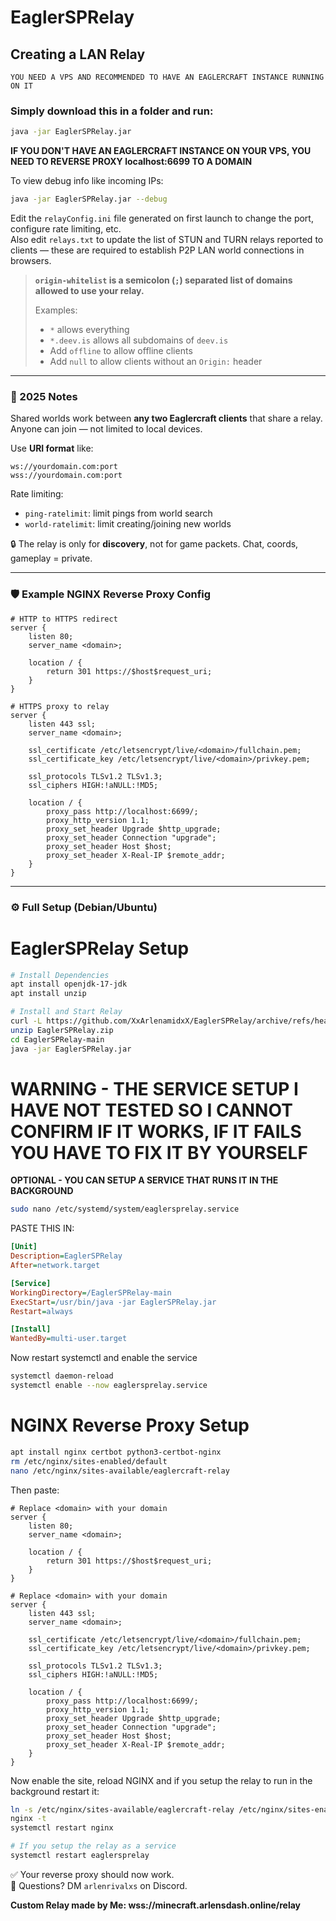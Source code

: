 
# EaglerSPRelay

## Creating a LAN Relay
`YOU NEED A VPS AND RECOMMENDED TO HAVE AN EAGLERCRAFT INSTANCE RUNNING ON IT`

### Simply download this in a folder and run:
```bash
java -jar EaglerSPRelay.jar
```

**IF YOU DON'T HAVE AN EAGLERCRAFT INSTANCE ON YOUR VPS, YOU NEED TO REVERSE PROXY localhost:6699 TO A DOMAIN**

To view debug info like incoming IPs:
```bash
java -jar EaglerSPRelay.jar --debug
```

Edit the `relayConfig.ini` file generated on first launch to change the port, configure rate limiting, etc.  
Also edit `relays.txt` to update the list of STUN and TURN relays reported to clients — these are required to establish P2P LAN world connections in browsers.

> **`origin-whitelist` is a semicolon (`;`) separated list of domains allowed to use your relay.**
>
> Examples:
> - `*` allows everything  
> - `*.deev.is` allows all subdomains of `deev.is`  
> - Add `offline` to allow offline clients  
> - Add `null` to allow clients without an `Origin:` header

---

### 📅 2025 Notes

Shared worlds work between **any two Eaglercraft clients** that share a relay.  
Anyone can join — not limited to local devices.

Use **URI format** like:
```
ws://yourdomain.com:port
wss://yourdomain.com:port
```

Rate limiting:
- `ping-ratelimit`: limit pings from world search
- `world-ratelimit`: limit creating/joining new worlds

🔒 The relay is only for **discovery**, not for game packets. Chat, coords, gameplay = private.

---

### 🛡️ Example NGINX Reverse Proxy Config

```nginx
# HTTP to HTTPS redirect
server {
    listen 80;
    server_name <domain>;

    location / {
        return 301 https://$host$request_uri;
    }
}

# HTTPS proxy to relay
server {
    listen 443 ssl;
    server_name <domain>;

    ssl_certificate /etc/letsencrypt/live/<domain>/fullchain.pem;
    ssl_certificate_key /etc/letsencrypt/live/<domain>/privkey.pem;

    ssl_protocols TLSv1.2 TLSv1.3;
    ssl_ciphers HIGH:!aNULL:!MD5;

    location / {
        proxy_pass http://localhost:6699/;
        proxy_http_version 1.1;
        proxy_set_header Upgrade $http_upgrade;
        proxy_set_header Connection "upgrade";
        proxy_set_header Host $host;
        proxy_set_header X-Real-IP $remote_addr;
    }
}
```

---

### ⚙️ Full Setup (Debian/Ubuntu)

# EaglerSPRelay Setup
```bash
# Install Dependencies
apt install openjdk-17-jdk
apt install unzip

# Install and Start Relay
curl -L https://github.com/XxArlenamidxX/EaglerSPRelay/archive/refs/heads/main.zip -o EaglerSPRelay.zip
unzip EaglerSPRelay.zip
cd EaglerSPRelay-main
java -jar EaglerSPRelay.jar
```

# WARNING - THE SERVICE SETUP I HAVE NOT TESTED SO I CANNOT CONFIRM IF IT WORKS, IF IT FAILS YOU HAVE TO FIX IT BY YOURSELF
**OPTIONAL - YOU CAN SETUP A SERVICE THAT RUNS IT IN THE BACKGROUND**
```bash
sudo nano /etc/systemd/system/eaglersprelay.service
```
PASTE THIS IN:

```ini
[Unit]
Description=EaglerSPRelay
After=network.target

[Service]
WorkingDirectory=/EaglerSPRelay-main
ExecStart=/usr/bin/java -jar EaglerSPRelay.jar
Restart=always

[Install]
WantedBy=multi-user.target
```

Now restart systemctl and enable the service
```bash
systemctl daemon-reload
systemctl enable --now eaglersprelay.service
```

# NGINX Reverse Proxy Setup
```bash
apt install nginx certbot python3-certbot-nginx
rm /etc/nginx/sites-enabled/default
nano /etc/nginx/sites-available/eaglercraft-relay
```

Then paste:

```nginx
# Replace <domain> with your domain
server {
    listen 80;
    server_name <domain>;

    location / {
        return 301 https://$host$request_uri;
    }
}

# Replace <domain> with your domain
server {
    listen 443 ssl;
    server_name <domain>;

    ssl_certificate /etc/letsencrypt/live/<domain>/fullchain.pem;
    ssl_certificate_key /etc/letsencrypt/live/<domain>/privkey.pem;

    ssl_protocols TLSv1.2 TLSv1.3;
    ssl_ciphers HIGH:!aNULL:!MD5;

    location / {
        proxy_pass http://localhost:6699/;
        proxy_http_version 1.1;
        proxy_set_header Upgrade $http_upgrade;
        proxy_set_header Connection "upgrade";
        proxy_set_header Host $host;
        proxy_set_header X-Real-IP $remote_addr;
    }
}
```

Now enable the site, reload NGINX and if you setup the relay to run in the background restart it:

```bash
ln -s /etc/nginx/sites-available/eaglercraft-relay /etc/nginx/sites-enabled
nginx -t
systemctl restart nginx

# If you setup the relay as a service
systemctl restart eaglersprelay
```

✅ Your reverse proxy should now work.  
📩 Questions? DM `arlenrivalxs` on Discord.

**Custom Relay made by Me: wss://minecraft.arlensdash.online/relay**
